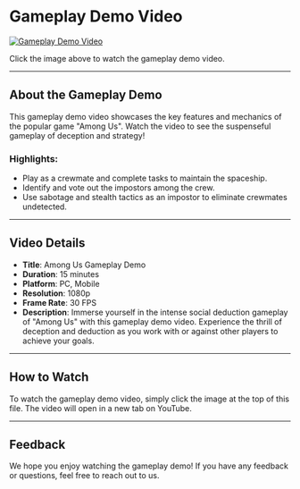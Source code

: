# Gameplay Demo Video

[![Gameplay Demo Video](https://img.youtube.com/vi/ABCD123/0.jpg)](https://www.youtube.com/watch?v=ABCD123)

Click the image above to watch the gameplay demo video.

---

## About the Gameplay Demo

This gameplay demo video showcases the key features and mechanics of the popular game "Among Us". Watch the video to see the suspenseful gameplay of deception and strategy!

### Highlights:

- Play as a crewmate and complete tasks to maintain the spaceship.
- Identify and vote out the impostors among the crew.
- Use sabotage and stealth tactics as an impostor to eliminate crewmates undetected.

---

## Video Details

- **Title**: Among Us Gameplay Demo
- **Duration**: 15 minutes
- **Platform**: PC, Mobile
- **Resolution**: 1080p
- **Frame Rate**: 30 FPS
- **Description**: Immerse yourself in the intense social deduction gameplay of "Among Us" with this gameplay demo video. Experience the thrill of deception and deduction as you work with or against other players to achieve your goals.

---

## How to Watch

To watch the gameplay demo video, simply click the image at the top of this file. The video will open in a new tab on YouTube.

---

## Feedback

We hope you enjoy watching the gameplay demo! If you have any feedback or questions, feel free to reach out to us.
